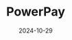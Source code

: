 ---  
layout: startup_page  
title: "PowerPay"  
id: "getpowerpay.com"  
permalink: "/powerpaygetpowerpay.com10292024/"  
website: "https://getpowerpay.com/"  
funding_round: "Debt"  
funding_amount: ""  
investors: "KeyBank"  
about: "PowerPay provides digital point-of-sale lending solutions for home improvement and patient financing. They focus on technology and customer experience to revolutionize loan offerings. The company has processed over $8 billion in consumer loans since its founding."  
markets: "Fintech, Home Improvement, Healthcare, Financial Services"  
hq: "King of Prussia, Pennsylvania, United States"  
founded_year: "2017"  
linkedin: "https://www.linkedin.com/company/getpowerpay"  
twitter: "https://twitter.com/GetPowerPay"  
instagram: ""  
facebook: "https://www.facebook.com/getpowerpay"  
crunchbase: "https://www.crunchbase.com/organization/powerpay-bcd3"  
pitchbook: "https://pitchbook.com/profiles/company/458677-27"  

date_display: "29-Oct-2024"  
date: "2024-10-29"

# SEO Optimization  
meta_title: "PowerPay - Debt"  
meta_description: "PowerPay, PowerPay provides digital point-of-sale lending solutions for home improvement and patient financing. They focus on technology and customer experience..."  
meta_keywords: "PowerPay, Fintech, Home Improvement, Healthcare, Financial Services, Debt funding"  
canonical_url: "https://startup.projectstartups.com/powerpaygetpowerpay.com10292024/"  
---
